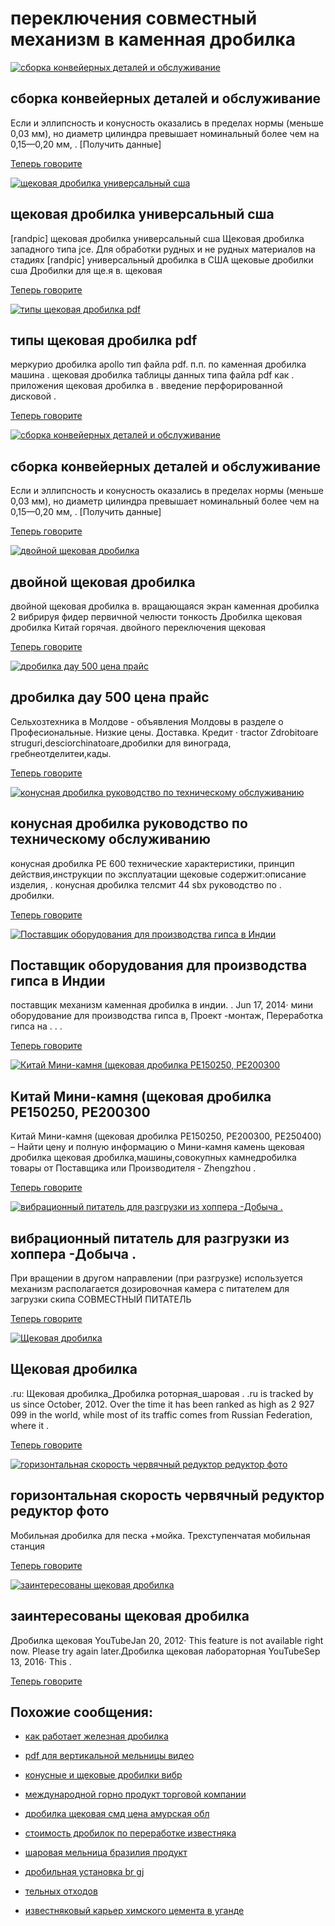 # переключения совместный механизм в каменная дробилка
<a href="https://ru.ecuriezuff.be/products/" target="_blank">![сборка конвейерных деталей и обслуживание](https://github.com/millmachine/images/raw/main/705.jpg)</a>
## сборка конвейерных деталей и обслуживание
Если и эллипсность и конусность оказались в пределах нормы (меньше 0,03 мм), но диаметр цилиндра превышает номинальный более чем на 0,15—0,20 мм, . [Получить данные]
<a href="https://ru.ecuriezuff.be/products/" target="_blank">Теперь говорите</a>
<a href="https://ru.ecuriezuff.be/products/" target="_blank">![щековая дробилка универсальный сша](https://github.com/millmachine/images/raw/main/510.jpg)</a>
## щековая дробилка универсальный сша
[randpic] щековая дробилка универсальный сша Щековая дробилка западного типа jce. Для обработки рудных и не рудных материалов на стадиях [randpic] универсальный дробилка в США щековые дробилки сша Дробилки для ще.я в. щековая 
<a href="https://ru.ecuriezuff.be/products/" target="_blank">Теперь говорите</a>
<a href="https://ru.ecuriezuff.be/products/" target="_blank">![типы щековая дробилка pdf](https://github.com/millmachine/images/raw/main/574.jpg)</a>
## типы щековая дробилка pdf
меркурио дробилка apollo тип файла pdf. п.п. по каменная дробилка машина . щековая дробилка таблицы данных типа файла pdf как . приложения щековая дробилка в . введение перфорированной дисковой .
<a href="https://ru.ecuriezuff.be/products/" target="_blank">Теперь говорите</a>
<a href="https://ru.ecuriezuff.be/products/" target="_blank">![сборка конвейерных деталей и обслуживание](https://github.com/millmachine/images/raw/main/584.jpg)</a>
## сборка конвейерных деталей и обслуживание
Если и эллипсность и конусность оказались в пределах нормы (меньше 0,03 мм), но диаметр цилиндра превышает номинальный более чем на 0,15—0,20 мм, . [Получить данные]
<a href="https://ru.ecuriezuff.be/products/" target="_blank">Теперь говорите</a>
<a href="https://ru.ecuriezuff.be/products/" target="_blank">![двойной щековая дробилка](https://github.com/millmachine/images/raw/main/394.jpg)</a>
## двойной щековая дробилка
двойной щековая дробилка в. вращающаяся экран каменная дробилка 2 вибрируя фидер первичной челюсти тонкость Дробилка щековая дробилка Китай горячая. двойного переключения щековая
<a href="https://ru.ecuriezuff.be/products/" target="_blank">Теперь говорите</a>
<a href="https://ru.ecuriezuff.be/products/" target="_blank">![дробилка дау 500 цена прайс](https://github.com/millmachine/images/raw/main/1.jpg)</a>
## дробилка дау 500 цена прайс
Сельхозтехника в Молдове - объявления Молдовы в разделе о  Професиональные. Низкие цены. Доставка. Кредит · tractor  Zdrobitoare struguri,desciorchinatoare,дробилки для винограда, гребнеотделитеи,кады.
<a href="https://ru.ecuriezuff.be/products/" target="_blank">Теперь говорите</a>
<a href="https://ru.ecuriezuff.be/products/" target="_blank">![конусная дробилка руководство по техническому обслуживанию](https://github.com/millmachine/images/raw/main/340.jpg)</a>
## конусная дробилка руководство по техническому обслуживанию
конусная дробилка PE 600 технические характеристики, принцип действия,инструкции по эксплуатации щековые содержит:описание изделия, . конусная дробилка телсмит 44 sbx руководство по . дробилки.
<a href="https://ru.ecuriezuff.be/products/" target="_blank">Теперь говорите</a>
<a href="https://ru.ecuriezuff.be/products/" target="_blank">![Поставщик оборудования для производства гипса в Индии](https://github.com/millmachine/images/raw/main/201.jpg)</a>
## Поставщик оборудования для производства гипса в Индии
поставщик механизм каменная дробилка в индии. . Jun 17, 2014· мини оборудование для производства гипса в, Проект -монтаж, Переработка гипса на . . .
<a href="https://ru.ecuriezuff.be/products/" target="_blank">Теперь говорите</a>
<a href="https://ru.ecuriezuff.be/products/" target="_blank">![Китай Мини-камня (щековая дробилка PE150250, PE200300 ](https://github.com/millmachine/images/raw/main/505.jpg)</a>
## Китай Мини-камня (щековая дробилка PE150250, PE200300 
Китай Мини-камня (щековая дробилка PE150250, PE200300, PE250400) – Найти цену и полную информацию о Мини-камня камень щековая дробилка щековая дробилка,машины,совокупных камнедробилка товары от Поставщика или Производителя - Zhengzhou .
<a href="https://ru.ecuriezuff.be/products/" target="_blank">Теперь говорите</a>
<a href="https://ru.ecuriezuff.be/products/" target="_blank">![вибрационный питатель для разгрузки из хоппера -Добыча .](https://github.com/millmachine/images/raw/main/703.jpg)</a>
## вибрационный питатель для разгрузки из хоппера -Добыча .
При вращении в другом направлении (при разгрузке) используется механизм располагается дозировочная камера с питателем для загрузки скипа  СОВМЕСТНЫЙ ПИТАТЕЛЬ 
<a href="https://ru.ecuriezuff.be/products/" target="_blank">Теперь говорите</a>
<a href="https://ru.ecuriezuff.be/products/" target="_blank">![Щековая дробилка](https://github.com/millmachine/images/raw/main/369.jpg)</a>
## Щековая дробилка
.ru: Щековая дробилка_Дробилка роторная_шаровая . .ru is tracked by us since October, 2012. Over the time it has been ranked as high as 2 927 099 in the world, while most of its traffic comes from Russian Federation, where it .
<a href="https://ru.ecuriezuff.be/products/" target="_blank">Теперь говорите</a>
<a href="https://ru.ecuriezuff.be/products/" target="_blank">![горизонтальная скорость червячный редуктор редуктор фото](https://github.com/millmachine/images/raw/main/543.jpg)</a>
## горизонтальная скорость червячный редуктор редуктор фото
Мобильная дробилка для песка +мойка. Трехступенчатая мобильная станция 
<a href="https://ru.ecuriezuff.be/products/" target="_blank">Теперь говорите</a>
<a href="https://ru.ecuriezuff.be/products/" target="_blank">![заинтересованы щековая дробилка](https://github.com/millmachine/images/raw/main/26.jpg)</a>
## заинтересованы щековая дробилка
Дробилка щековая YouTubeJan 20, 2012· This feature is not available right now. Please try again later.Дробилка щековая лабораторная YouTubeSep 13, 2016· This .
<a href="https://ru.ecuriezuff.be/products/" target="_blank">Теперь говорите</a>
## Похожие сообщения:
* [как работает железная дробилка](%D0%BA%D0%B0%D0%BA%20%D1%80%D0%B0%D0%B1%D0%BE%D1%82%D0%B0%D0%B5%D1%82%20%D0%B6%D0%B5%D0%BB%D0%B5%D0%B7%D0%BD%D0%B0%D1%8F%20%D0%B4%D1%80%D0%BE%D0%B1%D0%B8%D0%BB%D0%BA%D0%B0.md)
* [pdf для вертикальной мельницы видео](pdf%20%D0%B4%D0%BB%D1%8F%20%D0%B2%D0%B5%D1%80%D1%82%D0%B8%D0%BA%D0%B0%D0%BB%D1%8C%D0%BD%D0%BE%D0%B9%20%D0%BC%D0%B5%D0%BB%D1%8C%D0%BD%D0%B8%D1%86%D1%8B%20%D0%B2%D0%B8%D0%B4%D0%B5%D0%BE.md)
* [конусные и щековые дробилки вибр](%D0%BA%D0%BE%D0%BD%D1%83%D1%81%D0%BD%D1%8B%D0%B5%20%D0%B8%20%D1%89%D0%B5%D0%BA%D0%BE%D0%B2%D1%8B%D0%B5%20%D0%B4%D1%80%D0%BE%D0%B1%D0%B8%D0%BB%D0%BA%D0%B8%20%D0%B2%D0%B8%D0%B1%D1%80.md)
* [международной горно продукт торговой компании](%D0%BC%D0%B5%D0%B6%D0%B4%D1%83%D0%BD%D0%B0%D1%80%D0%BE%D0%B4%D0%BD%D0%BE%D0%B9%20%D0%B3%D0%BE%D1%80%D0%BD%D0%BE%20%D0%BF%D1%80%D0%BE%D0%B4%D1%83%D0%BA%D1%82%20%D1%82%D0%BE%D1%80%D0%B3%D0%BE%D0%B2%D0%BE%D0%B9%20%D0%BA%D0%BE%D0%BC%D0%BF%D0%B0%D0%BD%D0%B8%D0%B8.md)
* [дробилка щековая смд цена амурская обл](%D0%B4%D1%80%D0%BE%D0%B1%D0%B8%D0%BB%D0%BA%D0%B0%20%D1%89%D0%B5%D0%BA%D0%BE%D0%B2%D0%B0%D1%8F%20%D1%81%D0%BC%D0%B4%20%D1%86%D0%B5%D0%BD%D0%B0%20%D0%B0%D0%BC%D1%83%D1%80%D1%81%D0%BA%D0%B0%D1%8F%20%D0%BE%D0%B1%D0%BB.md)
* [стоимость дробилок по переработке известняка](%D1%81%D1%82%D0%BE%D0%B8%D0%BC%D0%BE%D1%81%D1%82%D1%8C%20%D0%B4%D1%80%D0%BE%D0%B1%D0%B8%D0%BB%D0%BE%D0%BA%20%D0%BF%D0%BE%20%D0%BF%D0%B5%D1%80%D0%B5%D1%80%D0%B0%D0%B1%D0%BE%D1%82%D0%BA%D0%B5%20%D0%B8%D0%B7%D0%B2%D0%B5%D1%81%D1%82%D0%BD%D1%8F%D0%BA%D0%B0.md)
* [шаровая мельница бразилия продукт](%D1%88%D0%B0%D1%80%D0%BE%D0%B2%D0%B0%D1%8F%20%D0%BC%D0%B5%D0%BB%D1%8C%D0%BD%D0%B8%D1%86%D0%B0%20%D0%B1%D1%80%D0%B0%D0%B7%D0%B8%D0%BB%D0%B8%D1%8F%20%D0%BF%D1%80%D0%BE%D0%B4%D1%83%D0%BA%D1%82.md)
* [дробильная установка br gj](%D0%B4%D1%80%D0%BE%D0%B1%D0%B8%D0%BB%D1%8C%D0%BD%D0%B0%D1%8F%20%D1%83%D1%81%D1%82%D0%B0%D0%BD%D0%BE%D0%B2%D0%BA%D0%B0%20br%20gj.md)
* [тельных отходов](%D1%82%D0%B5%D0%BB%D1%8C%D0%BD%D1%8B%D1%85%20%D0%BE%D1%82%D1%85%D0%BE%D0%B4%D0%BE%D0%B2.md)
* [известняковый карьер химского цемента в уганде](%D0%B8%D0%B7%D0%B2%D0%B5%D1%81%D1%82%D0%BD%D1%8F%D0%BA%D0%BE%D0%B2%D1%8B%D0%B9%20%D0%BA%D0%B0%D1%80%D1%8C%D0%B5%D1%80%20%D1%85%D0%B8%D0%BC%D1%81%D0%BA%D0%BE%D0%B3%D0%BE%20%D1%86%D0%B5%D0%BC%D0%B5%D0%BD%D1%82%D0%B0%20%D0%B2%20%D1%83%D0%B3%D0%B0%D0%BD%D0%B4%D0%B5.md)
